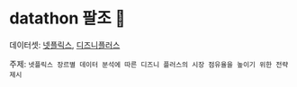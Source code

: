 # datathon 팔조 🚀

데이터셋: [넷플릭스](https://www.kaggle.com/shivamb/netflix-shows), [디즈니플러스](https://www.kaggle.com/shivamb/disney-movies-and-tv-shows)

주제: `넷플릭스 장르별 데이터 분석에 따른 디즈니 플러스의 시장 점유율을 높이기 위한 전략 제시`
